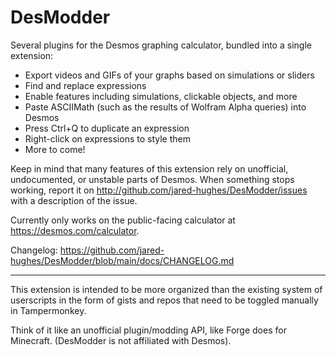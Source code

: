 # DesModder

Several plugins for the Desmos graphing calculator, bundled into a single extension:

- Export videos and GIFs of your graphs based on simulations or sliders
- Find and replace expressions
- Enable features including simulations, clickable objects, and more
- Paste ASCIIMath (such as the results of Wolfram Alpha queries) into Desmos
- Press Ctrl+Q to duplicate an expression
- Right-click on expressions to style them
- More to come!

Keep in mind that many features of this extension rely on unofficial, undocumented, or unstable parts of Desmos. When something stops working, report it on http://github.com/jared-hughes/DesModder/issues with a description of the issue.

Currently only works on the public-facing calculator at https://desmos.com/calculator.

Changelog: https://github.com/jared-hughes/DesModder/blob/main/docs/CHANGELOG.md

- - - - -

This extension is intended to be more organized than the existing system of userscripts in the form of gists and repos that need to be toggled manually in Tampermonkey.

Think of it like an unofficial plugin/modding API, like Forge does for Minecraft. (DesModder is not affiliated with Desmos).
